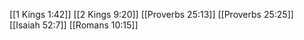 [[1 Kings 1:42]]
[[2 Kings 9:20]]
[[Proverbs 25:13]]
[[Proverbs 25:25]]
[[Isaiah 52:7]]
[[Romans 10:15]]
